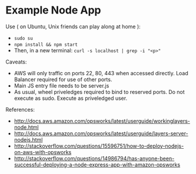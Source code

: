 Example Node App
================

Use ( on Ubuntu, Unix friends can play along at home ):

- ```sudo su ```
- ```npm install && npm start ```
- Then, in a new terminal: ```curl -s localhost | grep -i "<p>"```

Caveats:

- AWS will only traffic on ports 22, 80, 443 when accessed directly. Load Balancer required for use of other ports.
- Main JS entry file needs to be server.js
- As usual, wheel priveledges required to bind to reserved ports. Do not execute as sudo. Execute as priveledged user.

References:

- http://docs.aws.amazon.com/opsworks/latest/userguide/workinglayers-node.html
- http://docs.aws.amazon.com/opsworks/latest/userguide/layers-server-nodejs.html
- http://stackoverflow.com/questions/15596751/how-to-deploy-nodejs-on-aws-with-opsworks
- http://stackoverflow.com/questions/14986794/has-anyone-been-successful-deploying-a-node-express-app-with-amazon-opsworks
